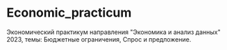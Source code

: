 # Economic_practicum
Экономический практикум направления "Экономика и анализ данных" 2023, темы: Бюджетные ограничения, Спрос и предложение.
